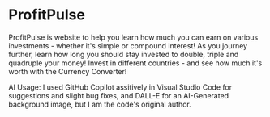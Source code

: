 # ProfitPulse
ProfitPulse is website to help you learn how much you can earn on various investments - whether it's simple or compound interest! As you journey further, learn how long you should stay invested to double, triple and quadruple your money! Invest in different countries - and see how much it's worth with the Currency Converter!

AI Usage: I used GitHub Copilot assitively in Visual Studio Code for suggestions and slight bug fixes, and DALL-E for an AI-Generated background image, but I am the code's original author.
